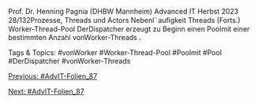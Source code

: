 Prof. Dr. Henning Pagnia (DHBW Mannheim) Advanced IT Herbst 2023 28/132Prozesse, Threads und Actors Nebenl¨auﬁgkeit
Threads (Forts.)
Worker-Thread-Pool
DerDispatcher erzeugt zu Beginn einen Poolmit einer bestimmten Anzahl
vonWorker-Threads .

   Tags & Topics:
   #vonWorker
   #Worker-Thread-Pool
   #Poolmit
   #Pool
   #DerDispatcher
   #vonWorker-Threads

[Previous: #AdvIT-Folien_87](AdvIT-Folien_87.md)

[Next: #AdvIT-Folien_87](AdvIT-Folien_87.md)